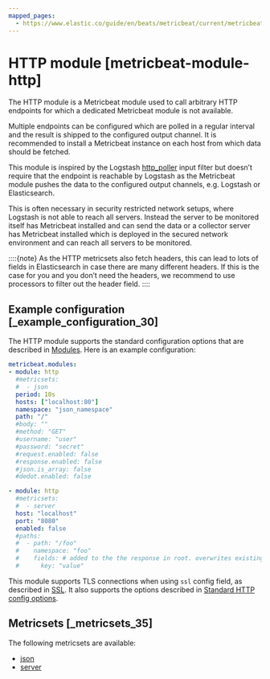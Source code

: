 ```yaml
---
mapped_pages:
  - https://www.elastic.co/guide/en/beats/metricbeat/current/metricbeat-module-http.html
---
```


# HTTP module [metricbeat-module-http]

The HTTP module is a Metricbeat module used to call arbitrary HTTP endpoints for which a dedicated Metricbeat module is not available.

Multiple endpoints can be configured which are polled in a regular interval and the result is shipped to the configured output channel. It is recommended to install a Metricbeat instance on each host from which data should be fetched.

This module is inspired by the Logstash [http_poller](logstash://docs/reference/plugins-inputs-http_poller.md) input filter but doesn’t require that the endpoint is reachable by Logstash as the Metricbeat module pushes the data to the configured output channels, e.g. Logstash or Elasticsearch.

This is often necessary in security restricted network setups, where Logstash is not able to reach all servers. Instead the server to be monitored itself has Metricbeat installed and can send the data or a collector server has Metricbeat installed which is deployed in the secured network environment and can reach all servers to be monitored.

::::{note}
As the HTTP metricsets also fetch headers, this can lead to lots of fields in Elasticsearch in case there are many different headers. If this is the case for you and you don’t need the headers, we recommend to use processors to filter out the header field.
::::



## Example configuration [_example_configuration_30]

The HTTP module supports the standard configuration options that are described in [Modules](/reference/metricbeat/configuration-metricbeat.md). Here is an example configuration:

```yaml
metricbeat.modules:
- module: http
  #metricsets:
  #  - json
  period: 10s
  hosts: ["localhost:80"]
  namespace: "json_namespace"
  path: "/"
  #body: ""
  #method: "GET"
  #username: "user"
  #password: "secret"
  #request.enabled: false
  #response.enabled: false
  #json.is_array: false
  #dedot.enabled: false

- module: http
  #metricsets:
  #  - server
  host: "localhost"
  port: "8080"
  enabled: false
  #paths:
  #  - path: "/foo"
  #    namespace: "foo"
  #    fields: # added to the the response in root. overwrites existing fields
  #      key: "value"
```

This module supports TLS connections when using `ssl` config field, as described in [SSL](/reference/metricbeat/configuration-ssl.md). It also supports the options described in [Standard HTTP config options](/reference/metricbeat/configuration-metricbeat.md#module-http-config-options).


## Metricsets [_metricsets_35]

The following metricsets are available:

* [json](/reference/metricbeat/metricbeat-metricset-http-json.md)
* [server](/reference/metricbeat/metricbeat-metricset-http-server.md)



